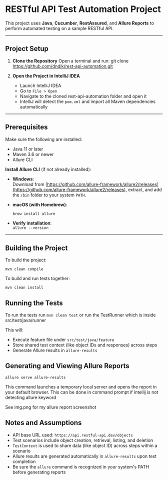 # RESTful API Test Automation Project

This project uses **Java**, **Cucumber**, **RestAssured**, and **Allure Reports** to perform automated testing on a sample RESTful API.

---

## Project Setup

1. **Clone the Repository**
   Open a terminal and run:
   git clone https://github.com/dndik/rest-api-automation.git

3. **Open the Project in IntelliJ IDEA**
    - Launch IntelliJ IDEA
    - Go to `File > Open`
    - Navigate to the cloned rest-api-automation folder and open it
    - IntelliJ will detect the `pom.xml` and import all Maven dependencies automatically

---

## Prerequisites

Make sure the following are installed:

- Java 11 or later
- Maven 3.6 or newer
- Allure CLI

**Install Allure CLI** (if not already installed):

- **Windows**:  
  Download from [https://github.com/allure-framework/allure2/releases](https://github.com/allure-framework/allure2/releases), extract, and add the `/bin` folder to your system `PATH`.

- **macOS (with Homebrew)**:
  ```bash
  brew install allure

- **Verify installation**:  
  `allure --version`

---

##  Building the Project

To build the project:

`mvn clean compile`

To build and run tests together:

`mvn clean install`

## Running the Tests

To run the tests run `mvn clean test` or run the TestRunner which is inside src/test/java/runner

This will:

- Execute feature file under `src/test/java/feature`
- Store shared test context (like object IDs and responses) across steps
- Generate Allure results in `allure-results`

## Generating and Viewing Allure Reports

`allure serve allure-results`

This command launches a temporary local server and opens the report in your default browser.
This can be done in command prompt if intellij is not detecting allure keyword

See img.png for my allure report screenshot


## Notes and Assumptions

- API base URL used: `https://api.restful-api.dev/objects`
- Test scenarios include object creation, retrieval, listing, and deletion
- `TestContext` is used to share data (like object ID) across steps within a scenario
- Allure results are generated automatically in `allure-results` upon test completion
- Be sure the `allure` command is recognized in your system's PATH before generating reports 



